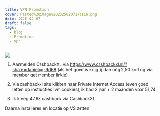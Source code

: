 ```yaml
---
title: VPN Promotion
cover: Pasted%20image%2020250207173116.png
date: 2025-02-07
draft: false
tags:
  - blog
  - Promotion
  - vpn
---
```

![](/images/Pasted%20image%2020250207173116.png)

1. Aanmelden CashbackXL via https://www.cashbackxl.nl/?share=danielog-9d68 (als het goed is krijg jij dan nóg 2,50 korting via member get member linkje) 

2. Via cashbackxl site klikken naar Private Internet Access (even goed letten op instructies ivm cookies), ik had 2 jaar + 2 maanden voor 51,74

3. Ik kreeg 47,68 cashback via CashbackXL

Daarna installeren en locatie op VS zetten
